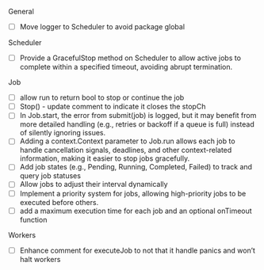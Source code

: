 General
- [ ] Move logger to Scheduler to avoid package global

Scheduler
- [ ] Provide a GracefulStop method on Scheduler to allow active jobs to complete within a specified timeout, avoiding abrupt termination.

Job
- [ ] allow run to return bool to stop or continue the job
- [ ] Stop() - update comment to indicate it closes the stopCh
- [ ] In Job.start, the error from submit(job) is logged, but it may benefit from more detailed handling (e.g., retries or backoff if a queue is full) instead of silently ignoring issues.
- [ ] Adding a context.Context parameter to Job.run allows each job to handle cancellation signals, deadlines, and other context-related information, making it easier to stop jobs gracefully.
- [ ] Add job states (e.g., Pending, Running, Completed, Failed) to track and query job statuses
- [ ] Allow jobs to adjust their interval dynamically
- [ ] Implement a priority system for jobs, allowing high-priority jobs to be executed before others.
- [ ] add a maximum execution time for each job and an optional onTimeout function 

Workers
- [ ] Enhance comment for executeJob to not that it handle panics and won’t halt workers
